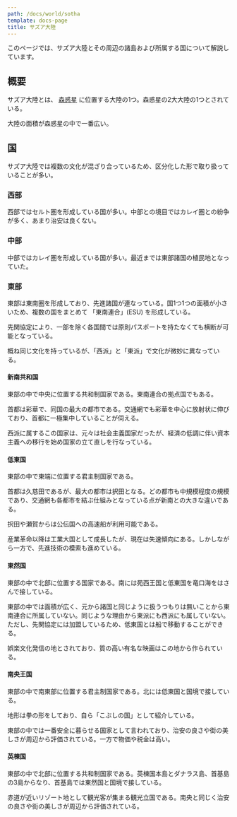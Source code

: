 ```yaml
---
path: /docs/world/sotha
template: docs-page
title: サズア大陸
---
```


このページでは、サズア大陸とその周辺の諸島および所属する国について解説しています。

## 概要
サズア大陸とは、 [森惑星](./forest_star) に位置する大陸の1つ。森惑星の2大大陸の1つとされている。

大陸の面積が森惑星の中で一番広い。

## 国
サズア大陸では複数の文化が混ざり合っているため、区分化した形で取り扱っていることが多い。

### 西部
西部ではセルト圏を形成している国が多い。中部との境目ではカレイ圏との紛争が多く、あまり治安は良くない。

### 中部
中部ではカレイ圏を形成している国が多い。最近までは東部諸国の植民地となっていた。

### 東部
東部は東南圏を形成しており、先進諸国が連なっている。国1つ1つの面積が小さいため、複数の国をまとめて 「東南連合」(ESU) を形成している。

先関協定により、一部を除く各国間では原則パスポートを持たなくても横断が可能となっている。

概ね同じ文化を持っているが、「西派」と「東派」で文化が微妙に異なっている。

#### 新南共和国
東部の中で中央に位置する共和制国家である。東南連合の拠点国でもある。

首都は彩華で、同国の最大の都市である。交通網でも彩華を中心に放射状に伸びており、首都に一極集中していることが伺える。

西派に属するこの国家は、元々は社会主義国家だったが、経済の低調に伴い資本主義への移行を始め国家の立て直しを行なっている。

#### 低東国
東部の中で東端に位置する君主制国家である。

首都は久慈田であるが、最大の都市は択田となる。どの都市も中規模程度の規模であり、交通網も各都市を結ぶ仕組みとなっている点が新南との大きな違いである。

択田や瀬賀からは公伝国への高速船が利用可能である。

産業革命以降は工業大国として成長したが、現在は失速傾向にある。しかしながら一方で、先進技術の模索も進めている。

#### 東然国
東部の中で北部に位置する国家である。南には苑西王国と低東国を竜口海をはさんで接している。

東部の中では面積が広く、元から諸国と同じように扱うつもりは無いことから東南連合に所属していない。同じような理由から東派にも西派にも属していない。ただし、先関協定には加盟しているため、低東国とは船で移動することができる。

娯楽文化発信の地とされており、質の高い有名な映画はこの地から作られている。

#### 南央王国
東部の中で南東部に位置する君主制国家である。北には低東国と国境で接している。

地形は拳の形をしており、自ら「こぶしの国」として紹介している。

東部の中では一番安全に暮らせる国家として言われており、治安の良さや街の美しさが周辺から評価されている。一方で物価や税金は高い。

#### 英棟国
東部の中で北部に位置する共和制国家である。英棟国本島とダナラス島、首基島の3島からなり、首基島では東然国と国境で接している。

赤道が近いリゾート地として観光客が集まる観光立国である。南央と同じく治安の良さや街の美しさが周辺から評価されている。

